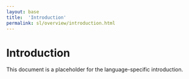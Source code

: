 ```yaml
---
layout: base
title:  'Introduction'
permalink: sl/overview/introduction.html
---
```


# Introduction

This document is a placeholder for the language-specific introduction.
